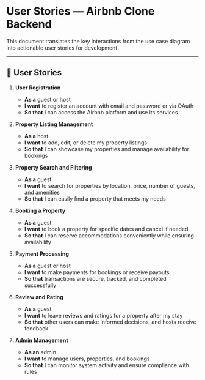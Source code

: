 # User Stories — Airbnb Clone Backend

This document translates the key interactions from the use case diagram into actionable user stories for development.

---

## 👤 User Stories

1. **User Registration**
   - **As a** guest or host  
   - **I want** to register an account with email and password or via OAuth  
   - **So that** I can access the Airbnb platform and use its services

2. **Property Listing Management**
   - **As a** host  
   - **I want** to add, edit, or delete my property listings  
   - **So that** I can showcase my properties and manage availability for bookings

3. **Property Search and Filtering**
   - **As a** guest  
   - **I want** to search for properties by location, price, number of guests, and amenities  
   - **So that** I can easily find a property that meets my needs

4. **Booking a Property**
   - **As a** guest  
   - **I want** to book a property for specific dates and cancel if needed  
   - **So that** I can reserve accommodations conveniently while ensuring availability

5. **Payment Processing**
   - **As a** guest or host  
   - **I want** to make payments for bookings or receive payouts  
   - **So that** transactions are secure, tracked, and completed successfully

6. **Review and Rating**
   - **As a** guest  
   - **I want** to leave reviews and ratings for a property after my stay  
   - **So that** other users can make informed decisions, and hosts receive feedback

7. **Admin Management**
   - **As an** admin  
   - **I want** to manage users, properties, and bookings  
   - **So that** I can monitor system activity and ensure compliance with rules
